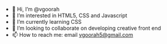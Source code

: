 - 👋 Hi, I’m @vgoorah
- 👀 I’m interested in HTML5, CSS and Javascript
- 🌱 I’m currently learning CSS
- 💞️ I’m looking to collaborate on developing creative front end
- 📫 How to reach me: email vgoorah5@gmail.com

<!---
vgoorah/vgoorah is a ✨ special ✨ repository because its `README.md` (this file) appears on your GitHub profile.
You can click the Preview link to take a look at your changes.
--->

